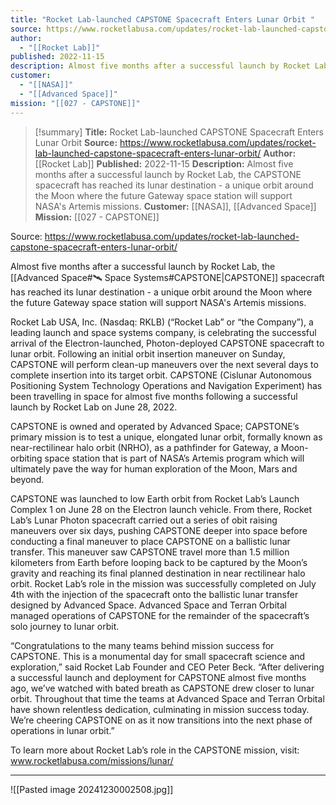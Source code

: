 ```yaml
---
title: "Rocket Lab-launched CAPSTONE Spacecraft Enters Lunar Orbit "
source: https://www.rocketlabusa.com/updates/rocket-lab-launched-capstone-spacecraft-enters-lunar-orbit/
author:
  - "[[Rocket Lab]]"
published: 2022-11-15
description: Almost five months after a successful launch by Rocket Lab, the CAPSTONE spacecraft has reached its lunar destination - a unique orbit around the Moon where the future Gateway space station will support NASA's Artemis missions.
customer:
  - "[[NASA]]"
  - "[[Advanced Space]]"
mission: "[[027 - CAPSTONE]]"
---
```

>[!summary]
**Title:** Rocket Lab-launched CAPSTONE Spacecraft Enters Lunar Orbit 
**Source:** https://www.rocketlabusa.com/updates/rocket-lab-launched-capstone-spacecraft-enters-lunar-orbit/
**Author:** [[Rocket Lab]]
**Published:** 2022-11-15
**Description:** Almost five months after a successful launch by Rocket Lab, the CAPSTONE spacecraft has reached its lunar destination - a unique orbit around the Moon where the future Gateway space station will support NASA's Artemis missions.
**Customer:** [[NASA]], [[Advanced Space]]
**Mission:** [[027 - CAPSTONE]]

Source: https://www.rocketlabusa.com/updates/rocket-lab-launched-capstone-spacecraft-enters-lunar-orbit/

Almost five months after a successful launch by Rocket Lab, the [[Advanced Space#🛰️ Space Systems#CAPSTONE|CAPSTONE]] spacecraft has reached its lunar destination - a unique orbit around the Moon where the future Gateway space station will support NASA's Artemis missions.

Rocket Lab USA, Inc. (Nasdaq: RKLB) (“Rocket Lab” or “the Company”), a leading launch and space systems company, is celebrating the successful arrival of the Electron-launched, Photon-deployed CAPSTONE spacecraft to lunar orbit. Following an initial orbit insertion maneuver on Sunday, CAPSTONE will perform clean-up maneuvers over the next several days to complete insertion into its target orbit. CAPSTONE (Cislunar Autonomous Positioning System Technology Operations and Navigation Experiment) has been travelling in space for almost five months following a successful launch by Rocket Lab on June 28, 2022.

CAPSTONE is owned and operated by Advanced Space; CAPSTONE’s primary mission is to test a unique, elongated lunar orbit, formally known as near-rectilinear halo orbit (NRHO), as a pathfinder for Gateway, a Moon-orbiting space station that is part of NASA’s Artemis program which will ultimately pave the way for human exploration of the Moon, Mars and beyond.

CAPSTONE was launched to low Earth orbit from Rocket Lab’s Launch Complex 1 on June 28 on the Electron launch vehicle. From there, Rocket Lab’s Lunar Photon spacecraft carried out a series of obit raising maneuvers over six days, pushing CAPSTONE deeper into space before conducting a final maneuver to place CAPSTONE on a ballistic lunar transfer. This maneuver saw CAPSTONE travel more than 1.5 million kilometers from Earth before looping back to be captured by the Moon’s gravity and reaching its final planned destination in near rectilinear halo orbit. Rocket Lab’s role in the mission was successfully completed on July 4th with the injection of the spacecraft onto the ballistic lunar transfer designed by Advanced Space. Advanced Space and Terran Orbital managed operations of CAPSTONE for the remainder of the spacecraft’s solo journey to lunar orbit.

“Congratulations to the many teams behind mission success for CAPSTONE. This is a monumental day for small spacecraft science and exploration,” said Rocket Lab Founder and CEO Peter Beck. “After delivering a successful launch and deployment for CAPSTONE almost five months ago, we’ve watched with bated breath as CAPSTONE drew closer to lunar orbit. Throughout that time the teams at Advanced Space and Terran Orbital have shown relentless dedication, culminating in mission success today. We’re cheering CAPSTONE on as it now transitions into the next phase of operations in lunar orbit.”

To learn more about Rocket Lab’s role in the CAPSTONE mission, visit: www.rocketlabusa.com/missions/lunar/

---

![[Pasted image 20241230002508.jpg]]